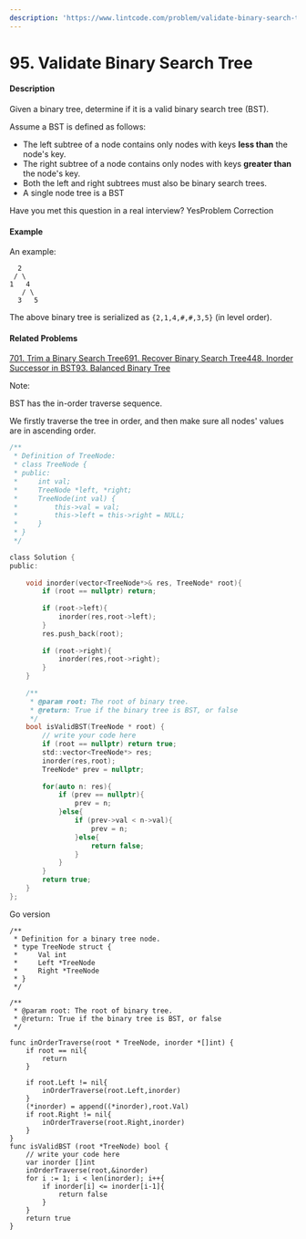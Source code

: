 ```yaml
---
description: 'https://www.lintcode.com/problem/validate-binary-search-tree/description'
---
```


# 95. Validate Binary Search Tree



#### Description

Given a binary tree, determine if it is a valid binary search tree \(BST\).

Assume a BST is defined as follows:

* The left subtree of a node contains only nodes with keys **less than** the node's key.
* The right subtree of a node contains only nodes with keys **greater than** the node's key.
* Both the left and right subtrees must also be binary search trees.
* A single node tree is a BST

Have you met this question in a real interview?  YesProblem Correction

#### Example

An example:

```text
  2
 / \
1   4
   / \
  3   5
```

The above binary tree is serialized as `{2,1,4,#,#,3,5}` \(in level order\).

#### Related Problems

[701. Trim a Binary Search Tree](https://www.lintcode.com/problem/trim-a-binary-search-tree)[691. Recover Binary Search Tree](https://www.lintcode.com/problem/recover-binary-search-tree)[448. Inorder Successor in BST](https://www.lintcode.com/problem/inorder-successor-in-bst)[93. Balanced Binary Tree](https://www.lintcode.com/problem/balanced-binary-tree)

Note:

BST has the in-order traverse sequence.

We firstly traverse the tree in order, and then make sure all nodes' values are in ascending order.

```c
/**
 * Definition of TreeNode:
 * class TreeNode {
 * public:
 *     int val;
 *     TreeNode *left, *right;
 *     TreeNode(int val) {
 *         this->val = val;
 *         this->left = this->right = NULL;
 *     }
 * }
 */

class Solution {
public:
    
    void inorder(vector<TreeNode*>& res, TreeNode* root){
        if (root == nullptr) return;
        
        if (root->left){
            inorder(res,root->left);
        }
        res.push_back(root);
        
        if (root->right){
            inorder(res,root->right);
        }        
    }
    
    /**
     * @param root: The root of binary tree.
     * @return: True if the binary tree is BST, or false
     */
    bool isValidBST(TreeNode * root) {
        // write your code here
        if (root == nullptr) return true;
        std::vector<TreeNode*> res;
        inorder(res,root);
        TreeNode* prev = nullptr;
        
        for(auto n: res){
            if (prev == nullptr){
                prev = n;
            }else{
                if (prev->val < n->val){
                    prev = n;
                }else{
                    return false;
                }
            }
        }
        return true;
    }
};
```

Go version

```text
/**
 * Definition for a binary tree node.
 * type TreeNode struct {
 *     Val int
 *     Left *TreeNode
 *     Right *TreeNode
 * }
 */

/**
 * @param root: The root of binary tree.
 * @return: True if the binary tree is BST, or false
 */
 
func inOrderTraverse(root * TreeNode, inorder *[]int) {
    if root == nil{
        return
    }
    
    if root.Left != nil{
        inOrderTraverse(root.Left,inorder)
    }
    (*inorder) = append((*inorder),root.Val)
    if root.Right != nil{
        inOrderTraverse(root.Right,inorder)        
    }
} 
func isValidBST (root *TreeNode) bool {
    // write your code here
    var inorder []int 
    inOrderTraverse(root,&inorder)
    for i := 1; i < len(inorder); i++{
        if inorder[i] <= inorder[i-1]{
            return false
        }
    }
    return true
}

```

